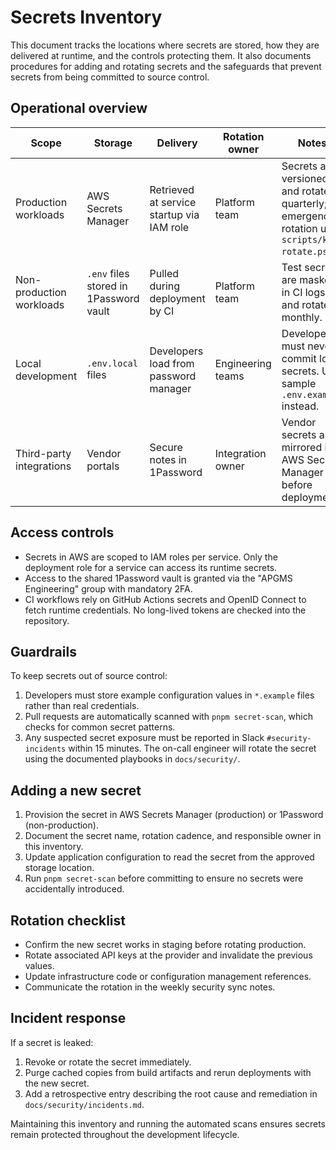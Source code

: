 # Secrets Inventory

This document tracks the locations where secrets are stored, how they are delivered at runtime, and the controls protecting them. It also documents procedures for adding and rotating secrets and the safeguards that prevent secrets from being committed to source control.

## Operational overview

| Scope | Storage | Delivery | Rotation owner | Notes |
| --- | --- | --- | --- | --- |
| Production workloads | AWS Secrets Manager | Retrieved at service startup via IAM role | Platform team | Secrets are versioned and rotated quarterly; emergency rotation uses `scripts/key-rotate.ps1`. |
| Non-production workloads | `.env` files stored in 1Password vault | Pulled during deployment by CI | Platform team | Test secrets are masked in CI logs and rotated monthly. |
| Local development | `.env.local` files | Developers load from password manager | Engineering teams | Developers must never commit local secrets. Use sample `.env.example` instead. |
| Third-party integrations | Vendor portals | Secure notes in 1Password | Integration owner | Vendor secrets are mirrored into AWS Secrets Manager before deployment. |

## Access controls

- Secrets in AWS are scoped to IAM roles per service. Only the deployment role for a service can access its runtime secrets.
- Access to the shared 1Password vault is granted via the "APGMS Engineering" group with mandatory 2FA.
- CI workflows rely on GitHub Actions secrets and OpenID Connect to fetch runtime credentials. No long-lived tokens are checked into the repository.

## Guardrails

To keep secrets out of source control:

1. Developers must store example configuration values in `*.example` files rather than real credentials.
2. Pull requests are automatically scanned with `pnpm secret-scan`, which checks for common secret patterns.
3. Any suspected secret exposure must be reported in Slack `#security-incidents` within 15 minutes. The on-call engineer will rotate the secret using the documented playbooks in `docs/security/`.

## Adding a new secret

1. Provision the secret in AWS Secrets Manager (production) or 1Password (non-production).
2. Document the secret name, rotation cadence, and responsible owner in this inventory.
3. Update application configuration to read the secret from the approved storage location.
4. Run `pnpm secret-scan` before committing to ensure no secrets were accidentally introduced.

## Rotation checklist

- Confirm the new secret works in staging before rotating production.
- Rotate associated API keys at the provider and invalidate the previous values.
- Update infrastructure code or configuration management references.
- Communicate the rotation in the weekly security sync notes.

## Incident response

If a secret is leaked:

1. Revoke or rotate the secret immediately.
2. Purge cached copies from build artifacts and rerun deployments with the new secret.
3. Add a retrospective entry describing the root cause and remediation in `docs/security/incidents.md`.

Maintaining this inventory and running the automated scans ensures secrets remain protected throughout the development lifecycle.
